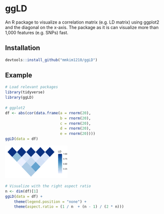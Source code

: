 # ggLD
An R package to visualize a correlation matrix (e.g. LD matrix) using ggplot2 and the diagonal on the x-axis. The package as it is can visualize more than 1,000 features (e.g. SNPs) fast. 

## Installation
```r
devtools::install_github("mmkim1210/ggLD")
```

## Example
```r
# Load relevant packages
library(tidyverse)
library(ggLD)

# ggplot2
df <- abs(cor(data.frame(a = rnorm(20), 
                         b = rnorm(20), 
                         c = rnorm(20),
                         d = rnorm(20),
                         e = rnorm(20))))
ggLD(data = df)
```
<img src="man/figures/README-example-1.png" width="40%" />

```r
# Visualize with the right aspect ratio
n <- dim(df)[1]
ggLD(data = df) + 
    theme(legend.position = "none") + 
    theme(aspect.ratio = (1 / n  + (n - 1) / (2 * n)))
```
